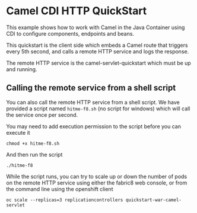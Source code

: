 # Camel CDI HTTP QuickStart

This example shows how to work with Camel in the Java Container using CDI to configure components,
endpoints and beans.

This quickstart is the client side which embeds a Camel route that triggers every 5th second,
and calls a remote HTTP service and logs the response.

The remote HTTP service is the camel-servlet-quickstart which must be up and running.

## Calling the remote service from a shell script

You can also call the remote HTTP service from a shell script. We have provided a script named `hitme-f8.sh` (no script for windows)
which will call the service once per second. 

You may need to add execution permission to the script before you can execute it

    chmod +x hitme-f8.sh

And then run the script

    ./hitme-f8

While the script runs, you can try to scale up or down the number of pods on the remote HTTP service using either the fabric8 web console,
or from the command line using the openshift client

    oc scale --replicas=3 replicationcontrollers quickstart-war-camel-servlet

